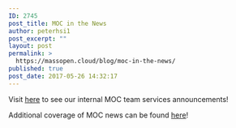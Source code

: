 ```yaml
---
ID: 2745
post_title: MOC in the News
author: peterhsi1
post_excerpt: ""
layout: post
permalink: >
  https://massopen.cloud/blog/moc-in-the-news/
published: true
post_date: 2017-05-26 14:32:17
---
```

Visit <span style="color: #0000ff;"><a href="https://massopen.cloud/whats-new/"><span style="text-decoration: underline;">here</span></a></span> to see our internal MOC team services announcements!

Additional coverage of MOC news can be found <a href="http://www.bu.edu/hic/category/institute-news/moc-news/">here</a>!

&nbsp;